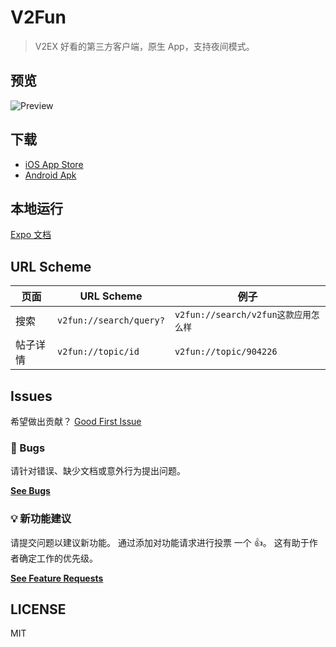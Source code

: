 # V2Fun

> V2EX 好看的第三方客户端，原生 App，支持夜间模式。

## 预览

![Preview](https://files.catbox.moe/q6sy9n.gif)

## 下载

- [iOS App Store](https://apps.apple.com/cn/app/v2fun/id1659591551?l=en)
- [Android Apk](https://github.com/liaoliao666/v2ex/releases/download/1.3.2/application-42cdd5a2-5459-4c30-a2bf-769e49f6a589.apk)

## 本地运行

[Expo 文档](https://docs.expo.dev/)

## URL Scheme

| 页面 | URL Scheme              | 例子                                   |
| ---- | ----------------------- | -------------------------------------- |
| 搜索 | `v2fun://search/query?` | `v2fun://search/v2fun这款应用怎么样` |
| 帖子详情 | `v2fun://topic/id` | `v2fun://topic/904226` |

## Issues

希望做出贡献？ [Good First Issue][good-first-issue]

### 🐛 Bugs

请针对错误、缺少文档或意外行为提出问题。

[**See Bugs**][bugs]

### 💡 新功能建议

请提交问题以建议新功能。 通过添加对功能请求进行投票
一个 👍。 这有助于作者确定工作的优先级。

[**See Feature Requests**][requests]

## LICENSE

MIT

<!-- prettier-ignore-start -->
[bugs]: https://github.com/liaoliao666/v2ex/issues?utf8=%E2%9C%93&q=is%3Aissue+is%3Aopen+sort%3Acreated-desc+label%3Abug
[requests]: https://github.com/liaoliao666/v2ex/issues?utf8=%E2%9C%93&q=is%3Aissue+is%3Aopen+sort%3Areactions-%2B1-desc+label%3Aenhancement
[good-first-issue]: https://github.com/liaoliao666/v2ex/issues?utf8=%E2%9C%93&q=is%3Aissue+is%3Aopen+sort%3Areactions-%2B1-desc+label%3Aenhancement+label%3A%22good+first+issue%22
<!-- prettier-ignore-end -->
